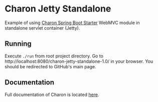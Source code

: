 # Charon Jetty Standalone
Example of using [Charon Spring Boot Starter](https://github.com/mkopylec/charon-spring-boot-starter) WebMVC module in standalone servlet container (Jetty).

## Running
Execute `./run` from root project directory.
Go to http://localhost:8080/charon-jetty-standalone-1.0/ in your browser.
You should be redirected to GitHub's main page.

## Documentation
Full documentation of Charon is located [here](https://github.com/mkopylec/charon-spring-boot-starter/wiki).
